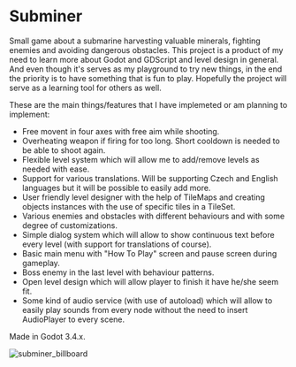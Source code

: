 # Subminer

Small game about a submarine harvesting valuable minerals, fighting enemies and avoiding dangerous obstacles. This project is a product of my need to learn more about Godot and GDScript and level design in general. And even though it's serves as my playground to try new things, in the end the priority is to have something that is fun  to play. Hopefully the project will serve as a learning tool for others as well.

These are the main things/features that I have implemeted or am planning to implement:

* Free movent in four axes with free aim while shooting.
* Overheating weapon if firing for too long. Short cooldown is needed to be able to shoot again.
* Flexible level system which will allow me to add/remove levels as needed with ease.
* Support for various translations. Will be supporting Czech and English languages but it will be possible to easily add more.
* User friendly level designer with the help of TileMaps and creating objects instances with the use of specific tiles in a TileSet.
* Various enemies and obstacles with different behaviours and with some degree of customizations.
* Simple dialog system which will allow to show continuous text before every level (with support for translations of course).
* Basic main menu with "How To Play" screen and pause screen during gameplay.
* Boss enemy in the last level with behaviour patterns.
* Open level design which will allow player to finish it have he/she seem fit.
* Some kind of audio service (with use of autoload) which will allow to easily play sounds from every node without the need to insert AudioPlayer to every scene.

Made in Godot 3.4.x.

![subminer_billboard](https://user-images.githubusercontent.com/34010694/169639002-6c97e726-ca0b-4e69-8b35-b6028729f659.png)
